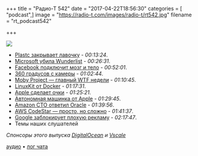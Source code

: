 +++
title = "Радио-Т 542"
date = "2017-04-22T18:56:30"
categories = [ "podcast",]
image = "https://radio-t.com/images/radio-t/rt542.jpg"
filename = "rt_podcast542"

+++

![](https://radio-t.com/images/radio-t/rt542.jpg)

- [Plastc закрывает лавочку](https://techcrunch.com/2017/04/20/plastc-goes-belly-up/) - *00:13:24*.
- [Microsoft убила Wunderlist](https://thenextweb.com/apps/2017/04/20/microsoft-just-killed-wunderlist-to-launch-a-new-to-do-app/) - *00:26:31*.
- [Facebook подключит мозг и тело](https://techcrunch.com/2017/04/19/facebook-brain-interface/) - *00:52:01*.
- [360 градусов с камеры](https://techcrunch.com/2017/04/19/facebooks-new-360-cameras-that-capture-in-six-degrees-of-freedom-will-be-licensed/) - *01:02:44*.
- [Moby Project — главный WTF недели](https://blog.docker.com/2017/04/introducing-the-moby-project/) - *01:10:45*.
- [LinuxKit от Docker](https://blog.docker.com/2017/04/introducing-linuxkit-container-os-toolkit/) - *01:17:31*.
- [Apple сделает очки](https://thenextweb.com/apple/2017/04/21/leaked-injury-report-hints-at-apple-ar-prototype/) - *01:25:21*.
- [Автономная машинка от Apple](http://www.cultofmac.com/477855/apple-self-driving-car-training/) - *01:29:45*.
- [Amazon CTO ответил Oracle](http://www.businessinsider.com/amazon-cto-werner-vogels-oracle-databases-2017-4) - *01:39:56*.
- [AWS CodeStar — просто, но сложно](https://aws.amazon.com/blogs/aws/new-aws-codestar/?sc_channel=sm) - *01:41:37*.
- [Google заблокирует плохую рекламу](https://www.recode.net/2017/4/19/15365768/google-chrome-ad-blocker) - *02:17:47*.
- Темы наших слушателей

*Спонсоры этого выпуска [DigitalOcean](https://www.digitalocean.com) и [Vscale](http://bit.ly/radio-t_vscale)*

[аудио](http://cdn.radio-t.com/rt_podcast542.mp3) • [лог чата](http://chat.radio-t.com/logs/radio-t-542.html)
<audio src="http://cdn.radio-t.com/rt_podcast542.mp3" preload="none"></audio>
